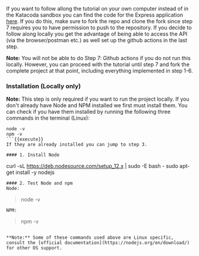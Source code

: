 If you want to follow allong the tutorial on your own computer instead of in the Katacoda sandbox you can find the code for the Express application [here](https://github.com/nwessman/katacoda-scenarios/tree/express-app). If you do this, make sure to fork the repo and clone the fork since step 7 requires you to have permission to push to the repository. If you decide to follow along locally you get the advantage of being able to access the API (via the browser/postman etc.) as well set up the github actions in the last step.

**Note:** You will not be able to do Step 7: Github actions if you do not run this locally. However, you can proceed with the tutorial until step 7 and fork the complete project at that point, including everything implemented in step 1-6.

### Installation (Locally only)
**Note:** This step is only required if you want to run the project locally.
If you don't already have Node and NPM installed we first must install them. You can check if you have them installed by running the following three commands in the terminal (Linux):
```
node -v
npm -v
```{{execute}}
If they are already installed you can jump to step 3.

#### 1. Install Node
```
curl -sL https://deb.nodesource.com/setup_12.x | sudo -E bash -
sudo apt-get install -y nodejs
```{{execute}}
#### 2. Test Node and npm
Node:
``` 
> node -v
```{{execute}} 
NPM:
```
> npm -v
```{{execute}}

**Note:** Some of these commands used above are Linux specific, consult the [official documentation](https://nodejs.org/en/download/) for other OS support.
